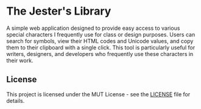 # The Jester's Library

A simple web application designed to provide easy access to various special characters I frequently use for class or design purposes. Users can search for symbols, view their HTML codes and Unicode values, and copy them to their clipboard with a single click. This tool is particularly useful for writers, designers, and developers who frequently use these characters in their work.

## License

This project is licensed under the MUT License - see the [LICENSE](LICENSE) file for details.
